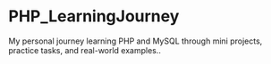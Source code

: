 # PHP_LearningJourney
My personal journey learning PHP and MySQL through mini projects, practice tasks, and real-world examples..
